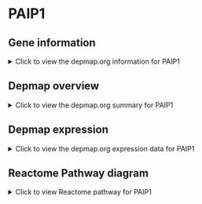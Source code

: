 <h1>PAIP1</h1>

<h2>Gene information</h2>
<details>
  <summary>Click to view the depmap.org information for PAIP1</summary>
  <iframe src="https://depmap.org/portal/gene/PAIP1?tab=about" style="border:none;width:100%;height:800px"></iframe>
</details>

<h2>Depmap overview</h2>
<details>
  <summary>Click to view the depmap.org summary for PAIP1</summary>
  <iframe src="https://depmap.org/portal/gene/PAIP1?tab=overview" style="border:none;width:100%;height:800px"></iframe>
</details>

<h2>Depmap expression</h2>
<details>
  <summary>Click to view the depmap.org expression data for PAIP1</summary>
  <iframe src="https://depmap.org/portal/gene/PAIP1?tab=characterization" style="border:none;width:100%;height:800px"></iframe>
</details>



<h2>Reactome Pathway diagram</h2>
<details>
  <summary>Click to view Reactome pathway for PAIP1</summary>
  <p>Deadenylation of mRNA</p>
  <iframe src="https://reactome.org/PathwayBrowser/#/R-HSA-429947" style="border:none;width:100%;height:800px"></iframe>
</details>



